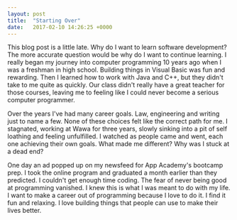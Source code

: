 ```yaml
---
layout: post
title:  "Starting Over"
date:   2017-02-10 14:26:25 +0000
---
```



This blog post is a little late.  Why do I want to learn software development?  The more accurate question would be why do I want to continue learning.  I really began my journey into computer programming 10 years ago when I was a freshman in high school.  Building things in Visual Basic was fun and rewarding.  Then I learned how to work with Java and C++, but they didn't take to me quite as quickly.  Our class didn't really have a great teacher for those courses, leaving me to feeling like I could never become a serious computer programmer. 

Over the years I've had many career goals.  Law, engineering and writing just to name a few.  None of these choices felt like the correct path for me.  I stagnated, working at Wawa for three years, slowly sinking into a pit of self loathing and feeling unfulfilled.  I watched as people came and went, each one achieving their own goals.  What made me different?  Why was I stuck at a dead end?

One day an ad popped up on my newsfeed for App Academy's bootcamp prep.  I took the online program and graduated a month earlier than they predicted.  I couldn't get enough time coding.  The fear of never being good at programming vanished.  I knew this is what I was meant to do with my life. I want to make a career out of programming because I love to do it.  I find it fun and relaxing.  I love building things that people can use to make their lives better.
